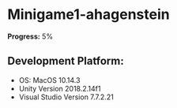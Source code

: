 # Minigame1-ahagenstein
**Progress:** 5%         

## Development Platform:       
* OS: MacOS 10.14.3       
* Unity Version 2018.2.14f1         
* Visual Studio Version 7.7.2.21      

